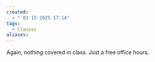 ```yaml
---
created:
  - " 01-15-2025 17:14"
tags:
  - Classes
aliases:
---
```



Again, nothing covered in class. Just a free office hours.